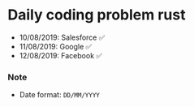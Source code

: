 # Daily coding problem rust

* 10/08/2019: Salesforce :white_check_mark:
* 11/08/2019: Google :white_check_mark:
* 12/08/2019: Facebook :white_check_mark:

### Note

* Date format: `DD/MM/YYYY`
